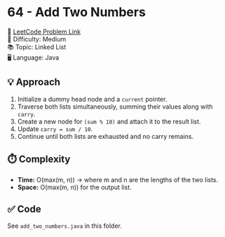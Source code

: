 # 64 - Add Two Numbers

🔗 [LeetCode Problem Link](https://leetcode.com/problems/add-two-numbers/)  
📌 Difficulty: Medium  
📚 Topic: Linked List  
🖥️ Language: Java  

## 💡 Approach
1. Initialize a dummy head node and a `current` pointer.  
2. Traverse both lists simultaneously, summing their values along with `carry`.  
3. Create a new node for `(sum % 10)` and attach it to the result list.  
4. Update `carry = sum / 10`.  
5. Continue until both lists are exhausted and no carry remains.  

## ⏱️ Complexity
- **Time:** O(max(m, n)) → where m and n are the lengths of the two lists.  
- **Space:** O(max(m, n)) for the output list.  

## ✅ Code
See `add_two_numbers.java` in this folder.
